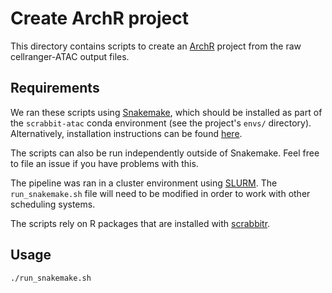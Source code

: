 # Create ArchR project

This directory contains scripts to create an [ArchR](https://www.archrproject.com/) project from the raw cellranger-ATAC output files. 


## Requirements
We ran these scripts using [Snakemake](https://snakemake.readthedocs.io/en/stable/), which should be installed as part of the `scrabbit-atac` conda environment (see the project's `envs/` directory). Alternatively, installation instructions can be found [here](https://snakemake.readthedocs.io/en/stable/getting_started/installation.html).

The scripts can also be run independently outside of Snakemake. Feel free to file an issue if you have problems with this. 

The pipeline was ran in a cluster environment using [SLURM](https://slurm.schedmd.com/).   The `run_snakemake.sh` file will need to be modified in order to work with other scheduling systems.

The scripts rely on R packages that are installed with [scrabbitr](https://github.com/dkeitley/scrabbitr). 


## Usage
```
./run_snakemake.sh
```